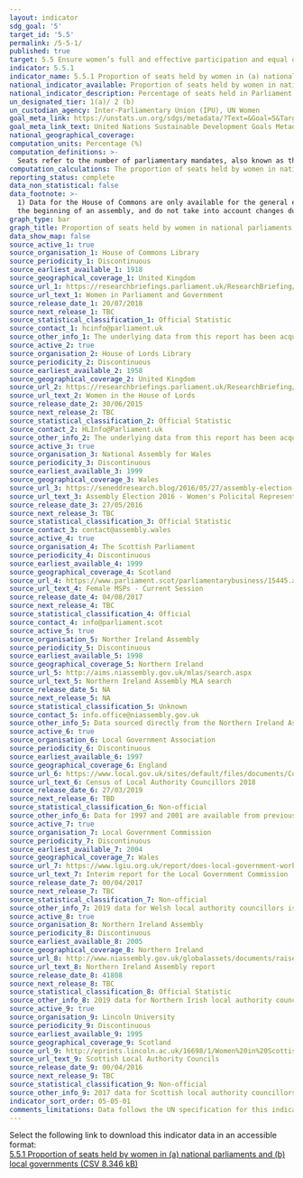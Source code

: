 ```yaml
---
layout: indicator
sdg_goal: '5'
target_id: '5.5'
permalink: /5-5-1/
published: true
target: 5.5 Ensure women’s full and effective participation and equal opportunities for leadership at all levels of decision-making in political, economic and public life
indicator: 5.5.1
indicator_name: 5.5.1 Proportion of seats held by women in (a) national parliaments and (b) local governments
national_indicator_available: Proportion of seats held by women in national parliaments and local governments
national_indicator_description: Percentage of seats held in Parliament by members who are women
un_designated_tier: 1(a)/ 2 (b)
un_custodian_agency: Inter-Parliamentary Union (IPU), UN Women
goal_meta_link: https://unstats.un.org/sdgs/metadata/?Text=&Goal=5&Target=5.5
goal_meta_link_text: United Nations Sustainable Development Goals Metadata (PDF 4.0 MB)
national_geographical_coverage:  
computation_units: Percentage (%)
computation_definitions: >-
  Seats refer to the number of parliamentary mandates, also known as the number of members of parliament. Seats are usually won by members in general parliamentary elections. Seats may also be filled by nomination, appointment, indirect election, rotation of members and by-election.
computation_calculations: The proportion of seats held by women in national parliament is derived by dividing the total number of seats occupied by women by the total number of seats in parliament. There is no weighting or normalising of statistics.
reporting_status: complete
data_non_statistical: false
data_footnote: >-
  1) Data for the House of Commons are only available for the general election years. 2) In 1974 there were two General elections in February (labelled a) and October (labelled b). 3) Data for the Scottish Parliament, the Welsh Assembly and the Northern Ireland Assembly are calculated at
  the beginning of an assembly, and do not take into account changes during the course of that assembly. This also applies for Local Authority areas. Years on graph axis represent years in which any election was held. 4) The x-axis is not spaced evenly by year.
graph_type: bar
graph_title: Proportion of seats held by women in national parliaments and local governments
data_show_map: false
source_active_1: true
source_organisation_1: House of Commons Library
source_periodicity_1: Discontinuous
source_earliest_available_1: 1918
source_geographical_coverage_1: United Kingdom
source_url_1: https://researchbriefings.parliament.uk/ResearchBriefing/Summary/SN01250
source_url_text_1: Women in Parliament and Government
source_release_date_1: 20/07/2018
source_next_release_1: TBC
source_statistical_classification_1: Official Statistic 
source_contact_1: hcinfo@parliament.uk
source_other_info_1: The underlying data from this report has been acquired from the author.
source_active_2: true
source_organisation_2: House of Lords Library
source_periodicity_2: Discontinuous
source_earliest_available_2: 1958
source_geographical_coverage_2: United Kingdom
source_url_2: https://researchbriefings.parliament.uk/ResearchBriefing/Summary/LLN-2015-0017
source_url_text_2: Women in the House of Lords
source_release_date_2: 30/06/2015
source_next_release_2: TBC
source_statistical_classification_2: Official Statistic
source_contact_2: HLInfo@Parliament.uk
source_other_info_2: The underlying data from this report has been acquired from the author.
source_active_3: true
source_organisation_3: National Assembly for Wales
source_periodicity_3: Discontinuous
source_earliest_available_3: 1999
source_geographical_coverage_3: Wales
source_url_3: https://seneddresearch.blog/2016/05/27/assembly-election-2016-womens-political-representation/
source_url_text_3: Assembly Election 2016 - Women's Policital Representation
source_release_date_3: 27/05/2016
source_next_release_3: TBC
source_statistical_classification_3: Official Statistic
source_contact_3: contact@assembly.wales
source_active_4: true
source_organisation_4: The Scottish Parliament
source_periodicity_4: Discontinuous
source_earliest_available_4: 1999
source_geographical_coverage_4: Scotland
source_url_4: https://www.parliament.scot/parliamentarybusiness/15445.aspx
source_url_text_4: Female MSPs - Current Session
source_release_date_4: 04/08/2017
source_next_release_4: TBC
source_statistical_classification_4: Official
source_contact_4: info@parliament.scot
source_active_5: true
source_organisation_5: Norther Ireland Assembly
source_periodicity_5: Discontinuous
source_earliest_available_5: 1998
source_geographical_coverage_5: Northern Ireland
source_url_5: http://aims.niassembly.gov.uk/mlas/search.aspx
source_url_text_5: Northern Ireland Assembly MLA search
source_release_date_5: NA
source_next_release_5: NA
source_statistical_classification_5: Unknown
source_contact_5: info.office@niassembly.gov.uk
source_other_info_5: Data sourced directly from the Northern Ireland Assembly.
source_active_6: true
source_organisation_6: Local Government Association
source_periodicity_6: Discontinuous
source_earliest_available_6: 1997
source_geographical_coverage_6: England
source_url_6: https://www.local.gov.uk/sites/default/files/documents/Councillors%27%20Census%202018%20-%20report%20FINAL.pdf
source_url_text_6: Census of Local Authority Councillors 2018
source_release_date_6: 27/03/2019
source_next_release_6: TBD
source_statistical_classification_6: Non-official
source_other_info_6: Data for 1997 and 2001 are available from previous <a href="https://www.nfer.ac.uk/search/?searchTerm=Census+of+Local+Authority+Councillors+">Census of Local Authority Councillors 2008-2013</a> reports.
source_active_7: true
source_organisation_7: Local Government Commission
source_periodicity_7: Discontinuous
source_earliest_available_7: 2004
source_geographical_coverage_7: Wales
source_url_7: https://www.lgiu.org.uk/report/does-local-government-work-for-women/
source_url_text_7: Interim report for the Local Government Commission
source_release_date_7: 00/04/2017
source_next_release_7: TBC
source_statistical_classification_7: Non-official
source_other_info_7: 2019 data for Welsh local authority councillors is from Source 1.
source_active_8: true
source_organisation_8: Northern Ireland Assembly
source_periodicity_8: Discontinuous
source_earliest_available_8: 2005
source_geographical_coverage_8: Northern Ireland
source_url_8: http://www.niassembly.gov.uk/globalassets/documents/raise/publications/2014/assembly_exec_review/7814.pdf
source_url_text_8: Northern Ireland Assembly report
source_release_date_8: 41808
source_next_release_8: TBC
source_statistical_classification_8: Official Statistic
source_other_info_8: 2019 data for Northern Irish local authority councillors is from Source 1.
source_active_9: true
source_organisation_9: Lincoln University
source_periodicity_9: Discontinuous
source_earliest_available_9: 1995
source_geographical_coverage_9: Scotland
source_url_9: http://eprints.lincoln.ac.uk/16698/1/Women%20in%20Scottish%20Local%20Elections%201974-2012%20150209.pdf
source_url_text_9: Scottish Local Authority Councils
source_release_date_9: 00/04/2016
source_next_release_9: TBC
source_statistical_classification_9: Non-official
source_other_info_9: 2017 data for Scottish local authority councillors is from Source 1.
indicator_sort_order: 05-05-01
comments_limitations: Data follows the UN specification for this indicator. This indicator has not been identified in collaboration with topic experts.
---
```

Select the following link to download this indicator data in an accessible format:<br>[5.5.1 Proportion of seats held by women in (a) national parliaments and (b) local governments (CSV 8.346 kB)](https://sustainabledevelopment-uk.github.io/sdg-data/data/5-5-1.csv)